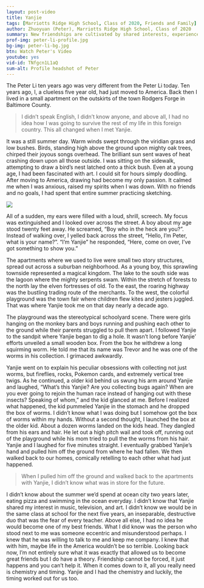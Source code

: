 ```yaml
---
layout: post-video
title: Yanjie
tags: [Marriotts Ridge High School, Class of 2020, Friends and Family] 
author: Zhuoyuan (Peter), Marriotts Ridge High School, Class of 2020
summary: New friendships are cultivated by shared interests, experiences, and worm-throwing adventures. 
prof-img: peter-li-profile.jpg
bg-img: peter-li-bg.jpg
btn: Watch Peter's Video
youtube: yes
vid-id: TNfgcn1L1aQ
sum-alt: Profile headshot of Peter
---
```


The Peter Li ten years ago was very different from the Peter Li today. Ten years ago, I, a clueless five year old, had just moved to America. Back then I lived in a small apartment on the outskirts of the town  Rodgers Forge in Baltimore County. 

> I didn’t speak English, I didn’t know anyone, and above all, I had no idea how I was going to survive the rest of my life in this foreign country. This all changed when I met Yanjie. 

It was a still summer day. Warm winds swept through the viridian grass and low bushes. Birds, standing high above the ground upon mighty oak trees, chirped their joyous songs overhead. The brilliant sun sent waves of heat crashing down upon all those outside. I was sitting on the sidewalk, attempting to draw a bird’s nest latched onto a thick bush. Even at a young age, I had been fascinated with art. I could sit for hours simply doodling. After moving to America, drawing had become my only passion. It calmed me when I was anxious, raised my spirits when I was down. With no friends and no goals, I had spent that entire summer practicing sketching.

<img class="post__img" src="{{ site.baseurl }}/img/yanjie-story-storystrong.jpg">

All of a sudden, my ears were filled with a loud, shrill, screech. My focus was extinguished and I looked over across the street. A boy about my age stood twenty feet away. He screamed, “Boy who in the heck are you?”. Instead of walking over, I yelled back across the street, “Hello, I’m Peter, what is your name?”. “I’m Yanjie” he responded, “Here, come on over, I’ve got something to show you.”

The apartments where we used to live were small two story structures, spread out across a suburban neighborhood. As a young boy, this sprawling townside represented a magical kingdom. The lake to the south side was the lagoon where the mighty serpents swam. Within the stretch of forests to the north lay the elven fortresses of old. To the east, the roaring highway was the bustling trading route of the merchants. To the west, the colorful playground was the town fair where children flew kites and jesters juggled. That was where Yanjie took me on that day nearly a decade ago.

The playground was the stereotypical schoolyard scene. There were girls hanging on the monkey bars and boys running and pushing each other to the ground while their parents struggled to pull them apart. I followed Yanjie to the sandpit where Yanjie began to dig a hole. It wasn’t long before Yanjie’ efforts unveiled a small wooden box. From the box he withdrew a long squirming worm. He told me that its name was Trevor and he was one of the worms in his collection. I grimaced awkwardly.

Yanjie went on to explain his peculiar obsessions with collecting not just worms, but fireflies, rocks, Pokemon cards, and extremely vertical tree twigs. As he continued, a older kid behind us swung his arm around Yanjie and laughed, “What’s this Yanjie? Are you collecting bugs again? When are you ever going to rejoin the human race instead of hanging out with these insects? Speaking of whom,” and the kid glanced at me. Before I realized what happened, the kid pummeled Yanjie in the stomach and he dropped the box of worms. I didn’t know what I was doing but I somehow got the box of worms within my hands. Without a second thought, I launched the box at the older kid. About a dozen worms landed on the kids head. They dangled from his ears and hair. He let out a high pitch wail and took off, running out of the playground while his mom tried to pull the the worms from his hair. Yanjie and I laughed for five minutes straight. I eventually grabbed Yanjie’s hand and pulled him off the ground from where he had fallen. We then walked back to our homes, comically retelling to each other what had just happened.

> When I pulled him off the ground and walked back to the apartments with Yanjie, I didn’t know what was in store for the future. 

I didn’t know about the summer we’d spend at ocean city two years later, eating pizza and swimming in the ocean everyday. I didn’t know that Yanjie shared my interest in music, television, and art. I didn’t know we would be in the same class at school for the next five years, an inseparable, destructive duo that was the fear of every teacher. Above all else, I had no idea he would become one of my best friends. What I did know was the person who stood next to me was someone eccentric and misunderstood perhaps. I knew that he was willing to talk to me and keep me company. I knew that with him, maybe life in the America wouldn’t be so terrible. Looking back now, I’m not entirely sure what it was exactly that allowed us to become great friends but I do have a theory. Friendship cannot be forced, it just happens and you can’t help it. When it comes down to it, all you really need is chemistry and timing. Yanjie and I had the chemistry and luckily, the timing worked out for us too.
